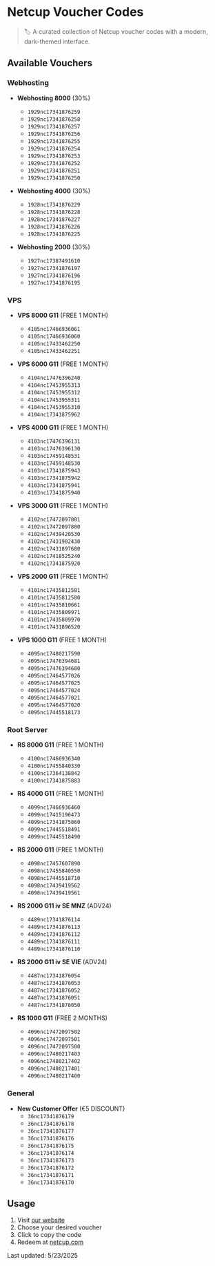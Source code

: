 # Netcup Voucher Codes

> 🏷️ A curated collection of Netcup voucher codes with a modern, dark-themed interface.

## Available Vouchers


### Webhosting

- **Webhosting 8000** (30%)
  - `1929nc17341876259`
  - `1929nc17341876258`
  - `1929nc17341876257`
  - `1929nc17341876256`
  - `1929nc17341876255`
  - `1929nc17341876254`
  - `1929nc17341876253`
  - `1929nc17341876252`
  - `1929nc17341876251`
  - `1929nc17341876250`

- **Webhosting 4000** (30%)
  - `1928nc17341876229`
  - `1928nc17341876228`
  - `1928nc17341876227`
  - `1928nc17341876226`
  - `1928nc17341876225`

- **Webhosting 2000** (30%)
  - `1927nc17387491610`
  - `1927nc17341876197`
  - `1927nc17341876196`
  - `1927nc17341876195`

### VPS

- **VPS 8000 G11** (FREE 1 MONTH)
  - `4105nc17466936061`
  - `4105nc17466936060`
  - `4105nc17433462250`
  - `4105nc17433462251`

- **VPS 6000 G11** (FREE 1 MONTH)
  - `4104nc17476396240`
  - `4104nc17453955313`
  - `4104nc17453955312`
  - `4104nc17453955311`
  - `4104nc17453955310`
  - `4104nc17341875962`

- **VPS 4000 G11** (FREE 1 MONTH)
  - `4103nc17476396131`
  - `4103nc17476396130`
  - `4103nc17459148531`
  - `4103nc17459148530`
  - `4103nc17341875943`
  - `4103nc17341875942`
  - `4103nc17341875941`
  - `4103nc17341875940`

- **VPS 3000 G11** (FREE 1 MONTH)
  - `4102nc17472097801`
  - `4102nc17472097800`
  - `4102nc17439420530`
  - `4102nc17431902430`
  - `4102nc17431897680`
  - `4102nc17418525240`
  - `4102nc17341875920`

- **VPS 2000 G11** (FREE 1 MONTH)
  - `4101nc17435812581`
  - `4101nc17435812580`
  - `4101nc17435810661`
  - `4101nc17435809971`
  - `4101nc17435809970`
  - `4101nc17431896520`

- **VPS 1000 G11** (FREE 1 MONTH)
  - `4095nc17480217590`
  - `4095nc17476394681`
  - `4095nc17476394680`
  - `4095nc17464577026`
  - `4095nc17464577025`
  - `4095nc17464577024`
  - `4095nc17464577021`
  - `4095nc17464577020`
  - `4095nc17445518173`

### Root Server

- **RS 8000 G11** (FREE 1 MONTH)
  - `4100nc17466936340`
  - `4100nc17455840330`
  - `4100nc17364138842`
  - `4100nc17341875883`

- **RS 4000 G11** (FREE 1 MONTH)
  - `4099nc17466936460`
  - `4099nc17415196473`
  - `4099nc17341875860`
  - `4099nc17445518491`
  - `4099nc17445518490`

- **RS 2000 G11** (FREE 1 MONTH)
  - `4098nc17457607890`
  - `4098nc17455840550`
  - `4098nc17445518710`
  - `4098nc17439419562`
  - `4098nc17439419561`

- **RS 2000 G11 iv SE MNZ** (ADV24)
  - `4489nc17341876114`
  - `4489nc17341876113`
  - `4489nc17341876112`
  - `4489nc17341876111`
  - `4489nc17341876110`

- **RS 2000 G11 iv SE VIE** (ADV24)
  - `4487nc17341876054`
  - `4487nc17341876053`
  - `4487nc17341876052`
  - `4487nc17341876051`
  - `4487nc17341876050`

- **RS 1000 G11** (FREE 2 MONTHS)
  - `4096nc17472097502`
  - `4096nc17472097501`
  - `4096nc17472097500`
  - `4096nc17480217403`
  - `4096nc17480217402`
  - `4096nc17480217401`
  - `4096nc17480217400`

### General

- **New Customer Offer** (€5 DISCOUNT)
  - `36nc17341876179`
  - `36nc17341876178`
  - `36nc17341876177`
  - `36nc17341876176`
  - `36nc17341876175`
  - `36nc17341876174`
  - `36nc17341876173`
  - `36nc17341876172`
  - `36nc17341876171`
  - `36nc17341876170`

## Usage

1. Visit [our website](https://netcupvoucher.com)
2. Choose your desired voucher
3. Click to copy the code
4. Redeem at [netcup.com](https://www.netcup.com/en/checkout/cart)

Last updated: 5/23/2025

